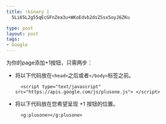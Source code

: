 ```yaml
--- 
title: !binary |
  5Li65L2g55qEcGFnZea3u+WKoEdvb2dsZSsx5oyJ6ZKu

type: post
layout: post
tags: 
- Google
---
```


为你的page添加+1按钮，只需两步：

+ 将以下代码放在`<head>`之后或者`</body>`标签之前。

		<script type="text/javascript" src="https://apis.google.com/js/plusone.js"> </script>

+ 将以下代码放在您希望呈现 +1 按钮的位置。

		<g:plusone></g:plusone>
